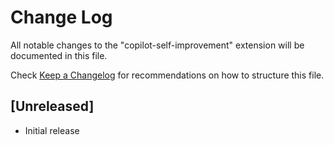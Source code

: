# Change Log

All notable changes to the "copilot-self-improvement" extension will be documented in this file.

Check [Keep a Changelog](http://keepachangelog.com/) for recommendations on how to structure this file.

## [Unreleased]

- Initial release